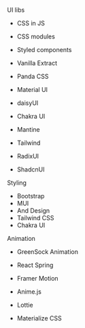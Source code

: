 UI libs

- CSS in JS
- CSS modules
- Styled components
- Vanilla Extract
- Panda CSS

- Material UI
- daisyUI
- Chakra UI
- Mantine

- Tailwind
- RadixUI
- ShadcnUI

Styling

- Bootstrap
- MUI
- And Design
- Tailwind CSS
- Chakra UI

Animation

- GreenSock Animation
- React Spring
- Framer Motion
- Anime.js
- Lottie

- Materialize CSS
